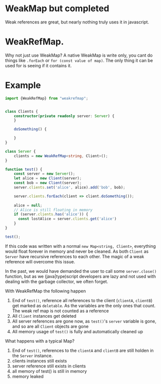 # WeakMap but completed
Weak references are great, but nearly nothing truly uses it in javascript.

# WeakRefMap.
Why not just use WeakMap? A native WeakMap is write only, you cant do things like `.forEach` or `for (const value of map)`. The only thing it can be used for is seeing if it contains it.

# Example

```typescript
import {WeakRefMap} from "weakrefmap";


class Clients {
    constructor(private readonly server: Server) {
    }

    doSomething() {

    }
}

class Server {
    clients = new WeakRefMap<string, Client>();
}

function test() {
    const server = new Server();
    let alice = new Client(server);
    const bob = new Client(server);
    server.clients.set('alice', alice).add('bob', bob);

    server.clients.forEach(client => client.doSomething());
    
    alice = null;
    // Alice is still floating in memory
    if (server.clients.has('alice')) {
      const lostAlice = server.clients.get('alice')
    }
}

test();
```

If this code was written with a normal `new Map<string, Client>`, everything would float forever in memory and never be cleaned. As both `Client` as `Server` have recursive references to each other. The magic of a weak reference will overcome this issue.

In the past, we would have demanded the user to call some `server.close()` function, but as we (java|type)script developers are lazy and not used with dealing with the garbage collector, we often forget.

With WeakRefMap the following happen
1) End of `test()`, reference all references to the client (`clientA`, `clientB`) get marked as `deletable`. As the variables are the only ones that count. The weak ref map is not counted as a reference
2) All `Client` instances get deleted
3) All server references are gone now, as `test()`'s `server` variable is gone, and so are all `Client` objects are gone
4) All memory usage of `test()` is fully and automatically cleaned up

What happens with a typical Map?
1) End of `test()`, references to the `clientA` and `clientB` are still holden in the `Server` instance.
2) clients instances still exists
3) server reference still exists in clients
4) all memory of test() is still in memory
5) memory leaked

